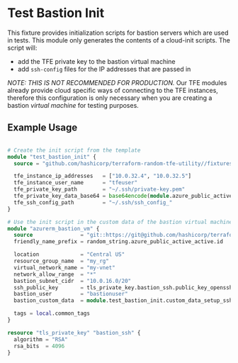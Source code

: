 # Test Bastion Init

This fixture provides initialization scripts for bastion servers which
are used in tests. This module only generates the contents of a
cloud-init scripts. The script will:
- add the TFE private key to the bastion virtual machine
- add `ssh-config` files for the IP addresses that are passed in

*NOTE: THIS IS NOT RECOMMENDED FOR PRODUCTION.*
Our TFE modules already provide cloud specific ways of connecting to the
TFE instances, therefore this configuration is only necessary when you are
creating a bastion _virtual machine_ for testing purposes.

## Example Usage

```tf

# Create the init script from the template
module "test_bastion_init" {
  source = "github.com/hashicorp/terraform-random-tfe-utility//fixtures/test_bastion_init"

  tfe_instance_ip_addresses   = ["10.0.32.4", "10.0.32.5"]
  tfe_instance_user_name      = "tfeuser"
  tfe_private_key_path        = "~/.ssh/private-key.pem"
  tfe_private_key_data_base64 = base64encode(module.azure_public_active_active.instance_private_key)
  tfe_ssh_config_path         = "~/.ssh/ssh_config_"
}

# Use the init script in the custom data of the bastion virtual machine
module "azurerm_bastion_vm" {
  source               = "git::https://git@github.com/hashicorp/terraform-azurerm-terraform-enterprise.git//fixtures/bastion_vm"
  friendly_name_prefix = random_string.azure_public_active_active.id

  location             = "Central US"
  resource_group_name  = "my_rg"
  virtual_network_name = "my-vnet"
  network_allow_range  = "*"
  bastion_subnet_cidr  = "10.0.16.0/20"
  ssh_public_key       = tls_private_key.bastion_ssh.public_key_openssh
  bastion_user         = "bastionuser"
  bastion_custom_data  = module.test_bastion_init.custom_data_setup_ssh

  tags = local.common_tags
}

resource "tls_private_key" "bastion_ssh" {
  algorithm = "RSA"
  rsa_bits  = 4096
}
```
